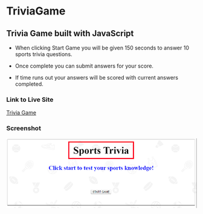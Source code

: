 # TriviaGame

## Trivia Game built with JavaScript

* When clicking Start Game you will be given 150 seconds to answer 10 sports trivia questions. 

* Once complete you can submit answers for your score.

* If time runs out your answers will be scored with current answers completed.

### Link to Live Site
[Trivia Game](https://hungle913.github.io/TriviaGame/)

### Screenshot
![Trivia Game Screenshot](./assets/images/Screen_Shot.PNG?raw=true "Trivia Game")


